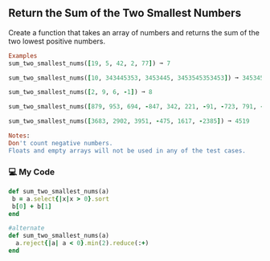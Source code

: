 ## Return the Sum of the Two Smallest Numbers

Create a function that takes an array of numbers and returns the sum of the two lowest positive numbers.
```ruby
Examples
sum_two_smallest_nums([19, 5, 42, 2, 77]) ➞ 7

sum_two_smallest_nums([10, 343445353, 3453445, 3453545353453]) ➞ 3453455

sum_two_smallest_nums([2, 9, 6, -1]) ➞ 8

sum_two_smallest_nums([879, 953, 694, -847, 342, 221, -91, -723, 791, -587]) ➞ 563

sum_two_smallest_nums([3683, 2902, 3951, -475, 1617, -2385]) ➞ 4519

Notes:
Don't count negative numbers.
Floats and empty arrays will not be used in any of the test cases.
```
### :computer: My Code
```ruby
def sum_two_smallest_nums(a)
 b = a.select{|x|x > 0}.sort
 b[0] + b[1]
end

#alternate
def sum_two_smallest_nums(a)
  a.reject{|a| a < 0}.min(2).reduce(:+)
end
```
